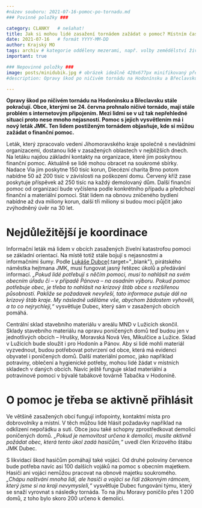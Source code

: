 ```yaml
---
#název souboru: 2021-07-16-pomoc-po-tornadu.md
### Povinné položky ###

category: CLANKY   # nešahat!
title: Jak si mohou lidé zasažení tornádem zažádat o pomoc? Místním často chybí informace, přinést jim je má nový leták 
date: 2021-07-16   # formát YYYY-MM-DD
author: Krajský MO
tags: archiv # kategorie odděleny mezerami, např. volby zemědělství životní-prostředí piráti (viz https://jihomoravsky.pirati.cz/tags/)
important: true

### Nepovinné položky ###
image: posts/minidubik.jpg # obrázek ideálně 420x677px minifikovaný přes https://tinypng.com/
#description: Opravy škod po ničivém tornádu na Hodonínsku a Břeclavsku stále pokračují. Obce, kterými se 24. června prohnalo ničivé tornádo, mají stále problém s internetovým připojením. Mezi lidmi se v už tak nepřehledné situaci proto nese mnoho nejasností. Pomoc s jejich vysvětlením má i nový leták JMK. Ten lidem postiženým tornádem objasňuje, kde si můžou zažádat o finanční pomoc

---
```

**Opravy škod po ničivém tornádu na Hodonínsku a Břeclavsku stále pokračují. Obce, kterými se 24. června prohnalo ničivé tornádo, mají stále problém s internetovým připojením. Mezi lidmi se v už tak nepřehledné situaci proto nese mnoho nejasností. Pomoc s jejich vysvětlením má i nový leták JMK. Ten lidem postiženým tornádem objasňuje, kde si můžou zažádat o finanční pomoc.**

Leták, který zpracovalo vedení Jihomoravského kraje společně s nevládními organizacemi, dostanou lidé v zasažených oblastech v nejbližších dnech. Na letáku najdou základní kontakty na organizace, které jim poskytnou finanční pomoc. Aktuálně se lidé mohou obracet na soukromé sbírky. Nadace Via jim poskytne 150 tisíc korun, Diecézní charita Brno potom nabídne 50 až 200 tisíc v závislosti na poškození domu. Červený kříž zase poskytuje příspěvek až 250 tisíc na každý demolovaný dům. Další finanční pomoc od organizací bude vyčíslena podle konkrétního případu a předchozí finanční a materiální pomoci. Stát lidem na obnovu zničeného bydlení nabídne až dva miliony korun, další tři miliony si budou moci půjčit jako zvýhodněný úvěr na 30 let.

# Nejdůležitější je koordinace 

Informační leták má lidem v obcích zasažených živelní katastrofou pomoci se základní orientací. Na místě totiž stále bojují s nejasnostmi a informačními šumy. Podle [Lukáše Dubce](https://jihomoravsky.pirati.cz/lide/lukas-dubec/){:target="_blank"}, pirátského náměstka hejtmana JMK, musí fungovat jasný řetězec úkolů a předávání informací. *„Pokud lidé potřebují s něčím pomoci, musí to nahlásit na svém obecním úřadu či – v případě Pánova – na osadním výboru. Pokud pomoc potřebuje obec, je třeba to nahlásit na krizový štáb obce s rozšířenou působností. Pakliže se požadavek nevyřeší, tato informace putuje dál na krizový štáb kraje. My následně uděláme vše, abychom žádostem vyhověli, a to co nejrychleji,“* vysvětluje Dubec, který sám v zasažených obcích pomáhá. 

Centrální sklad stavebního materiálu v areálu MND v Lužicích skončil. Sklady stavebního materiálu na opravu poničených domů teď budou jen v jednotlivých obcích – Hrušky, Moravská Nová Ves, Mikulčice a Lužice. Sklad v Lužicích bude sloužit i pro Hodonín a Pánov. Aby si lidé mohli materiál vyzvednout, budou potřebovat potvrzení od obce, která má evidenci obyvatel i poničených domů. Další materiální pomoc, jako například potraviny, oblečení a hygienické potřeby, mohou lidé žádat v místních skladech v daných obcích. Navíc ještě funguje sklad materiální a potravinové pomoci v bývalé tabákové továrně Tabačka v Hodoníně. 

# O pomoc je třeba se aktivně přihlásit

Ve většině zasažených obcí fungují infopointy, kontaktní místa pro dobrovolníky a místní. V těch můžou lidé hlásit požadavky například na odklízení nepořádku a suti. Obce jsou také schopny zprostředkovat demolici poničených domů. *„Pokud je nemovitost určena k demolici, musíte aktivně požádat obec, která tento úkol zadá hasičům,“* uvedl člen Krizového štábu JMK Dubec.

S likvidací škod hasičům pomáhají také vojáci. Od druhé poloviny července bude potřeba navíc asi 100 dalších vojáků na pomoc s obecním majetkem. Hasiči ani vojáci nemůžou pracovat na obnově majetku soukromého. *„Chápu naštvání mnoha lidí, ale hasiči a vojáci se řídí zákonným rámcem, který jsme si na kraji nevymysleli,“* vysvětluje Dubec fungování týmu, který se snaží vyrovnat s následky tornáda. To na jihu Moravy poničilo přes 1 200 domů, z toho bylo skoro 200 určeno k demolici. 
